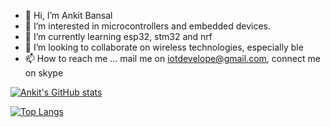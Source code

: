 - 👋 Hi, I’m Ankit Bansal
- 👀 I’m interested in microcontrollers and embedded devices.
- 🌱 I’m currently learning esp32, stm32 and nrf
- 💞️ I’m looking to collaborate on wireless technologies, especially ble
- 📫 How to reach me ... mail me on iotdevelope@gmail.com, connect  me on skype 

<!---
ankit-thealchemist/ankit-thealchemist is a ✨ special ✨ repository because its `README.md` (this file) appears on your GitHub profile.
You can click the Preview link to take a look at your changes.
--->
[![Ankit's GitHub stats](https://github-readme-stats.vercel.app/api?username=ankit-thealchemist&hide=prs&count_private=true&show_icons=true&theme=radical)](https://github.com/anuraghazra/github-readme-stats)

[![Top Langs](https://github-readme-stats.vercel.app/api/top-langs/?username=ankit-thealchemist&langs_count=8&theme=radical)](https://github.com/anuraghazra/github-readme-stats)
